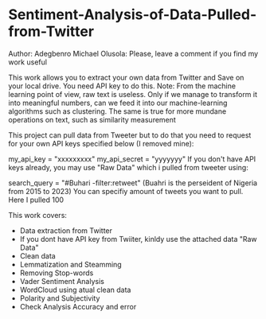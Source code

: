 # Sentiment-Analysis-of-Data-Pulled-from-Twitter
Author: Adegbenro Michael Olusola:
Please, leave a comment if you find my work useful

This work allows you to extract your own data from Twitter and Save on your local drive. You need API key to do this. 
Note: From the machine learning point of view, raw text is useless. Only if we manage to transform it into meaningful numbers, can we feed it into our machine-learning algorithms such as clustering. The same is true for more mundane operations on text, such as similarity measurement

This project can pull data from Tweeter but to do that you need to request for your own API keys specified below (I removed mine):

my_api_key = "xxxxxxxxx"
my_api_secret = "yyyyyyy"
If you don't have API keys already, you may use "Raw Data" which i pulled from tweeter using:

search_query = "#Buhari -filter:retweet"
(Buahri is the perseident of Nigeria from 2015 to 2023)
You can specifiy amount of tweets you want to pull. Here I pulled 100

This work covers:
- Data extraction from Twitter 
- If you dont have API key from Twiiter, kinldy use the attached data "Raw Data"
- Clean data
- Lemmatization and Steamming
- Removing Stop-words
- Vader Sentiment Analysis
- WordCloud using atual clean data
- Polarity and Subjectivity
- Check Analysis Accuracy and error
